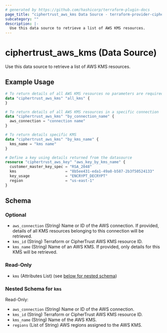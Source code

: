 ```yaml
---
# generated by https://github.com/hashicorp/terraform-plugin-docs
page_title: "ciphertrust_aws_kms Data Source - terraform-provider-ciphertrust"
subcategory: ""
description: |-
  Use this data source to retrieve a list of AWS KMS resources.
---
```


# ciphertrust_aws_kms (Data Source)

Use this data source to retrieve a list of AWS KMS resources.

## Example Usage

```terraform
# To return details of all AWS KMS resources no parameters are required
data "ciphertrust_aws_kms" "all_kms" {
}

# To return details of all AWS KMS resources in a specific connection
data "ciphertrust_aws_kms" "by_connection_name" {
  aws_connection = "connection name"
}

# To return details specific KMS
data "ciphertrust_aws_kms" "by_kms_name" {
  kms_name = "kms name"
}

# Define a key using details returned from the datasource
resource "ciphertrust_aws_key" "aws_key_by_kms_name" {
  customer_master_key_spec = "RSA_2048"
  kms                      = "8b5ee431-eda1-49a8-b587-2b3f50524133"
  key_usage                = "ENCRYPT_DECRYPT"
  region                   = "us-east-1"
}
```

<!-- schema generated by tfplugindocs -->
## Schema

### Optional

- `aws_connection` (String) Name or ID of the AWS connection. If provided, details of all KMS resources belonging to this connection will be retrieved.
- `kms_id` (String) Terraform or CipherTrust AWS KMS resource ID.
- `kms_name` (String) Name of an AWS KMS. If provided, only details for this KMS will be retrieved.

### Read-Only

- `kms` (Attributes List) (see [below for nested schema](#nestedatt--kms))

<a id="nestedatt--kms"></a>
### Nested Schema for `kms`

Read-Only:

- `aws_connection` (String) Name or ID of the AWS connection.
- `kms_id` (String) Terraform or CipherTrust AWS KMS resource ID.
- `kms_name` (String) Name of the AWS KMS.
- `regions` (List of String) AWS regions assigned to the AWS KMS.
